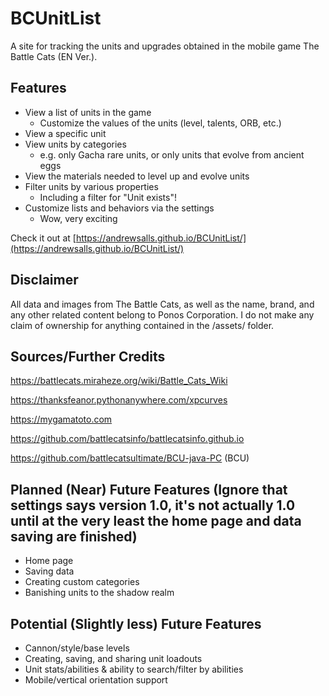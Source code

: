 # BCUnitList
A site for tracking the units and upgrades obtained in the mobile game The Battle Cats (EN Ver.).

## Features
- View a list of units in the game
  - Customize the values of the units (level, talents, ORB, etc.)
- View a specific unit
- View units by categories
  - e.g. only Gacha rare units, or only units that evolve from ancient eggs
- View the materials needed to level up and evolve units
- Filter units by various properties
  - Including a filter for "Unit exists"!
- Customize lists and behaviors via the settings
  - Wow, very exciting

Check it out at [https://andrewsalls.github.io/BCUnitList/](https://andrewsalls.github.io/BCUnitList/)

## Disclaimer
All data and images from The Battle Cats, as well as the name, brand, and any other related content belong to Ponos Corporation. I do not make any claim of ownership for anything contained in the /assets/ folder.

## Sources/Further Credits
https://battlecats.miraheze.org/wiki/Battle_Cats_Wiki

https://thanksfeanor.pythonanywhere.com/xpcurves

https://mygamatoto.com

https://github.com/battlecatsinfo/battlecatsinfo.github.io

https://github.com/battlecatsultimate/BCU-java-PC (BCU)

## Planned (Near) Future Features (Ignore that settings says version 1.0, it's not actually 1.0 until at the very least the home page and data saving are finished)
- Home page
- Saving data
- Creating custom categories
- Banishing units to the shadow realm

## Potential (Slightly less) Future Features
- Cannon/style/base levels
- Creating, saving, and sharing unit loadouts
- Unit stats/abilities & ability to search/filter by abilities
- Mobile/vertical orientation support
